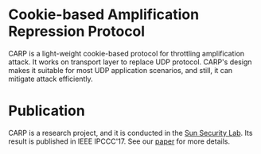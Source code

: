 Cookie-based Amplification Repression Protocol
====================================

CARP is a light-weight cookie-based protocol for throttling amplification attack. It works on transport layer to replace UDP protocol. CARP's design makes it suitable for most UDP application scenarios, and still, it can mitigate attack efficiently.

Publication
====================================

CARP is a research project, and it is conducted in the [Sun Security Lab](http://sunlab.gmu.edu/). Its result is published in IEEE IPCCC'17. See our [paper](http://ieeexplore.ieee.org/document/8280452/) for more details.
